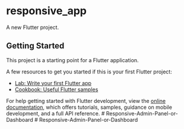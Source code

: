 # responsive_app

A new Flutter project.

## Getting Started

This project is a starting point for a Flutter application.

A few resources to get you started if this is your first Flutter project:

- [Lab: Write your first Flutter app](https://docs.flutter.dev/get-started/codelab)
- [Cookbook: Useful Flutter samples](https://docs.flutter.dev/cookbook)

For help getting started with Flutter development, view the
[online documentation](https://docs.flutter.dev/), which offers tutorials,
samples, guidance on mobile development, and a full API reference.
#   R e s p o n s i v e - A d m i n - P a n e l - o r - D a s h b o a r d  
 #   R e s p o n s i v e - A d m i n - P a n e l - o r - D a s h b o a r d  
 